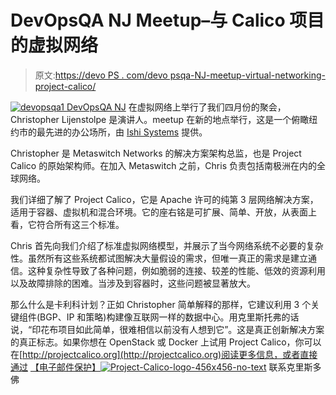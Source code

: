 # DevOpsQA NJ Meetup–与 Calico 项目的虚拟网络

> 原文:[https://devo PS . com/devo psqa-NJ-meetup-virtual-networking-project-calico/](https://devops.com/devopsqa-nj-meetup-virtual-networking-project-calico/)

[![devopsqa1](../Images/9d79f4f173d1a7d76c13504cdd146888.png) ](https://devops.com/wp-content/uploads/2015/04/devopsqa1.jpeg) [DevOpsQA NJ](https://www.meetup.com/DevOpsandAutomationNJ/) 在虚拟网络上举行了我们四月份的聚会，Christopher Lijenstolpe 是演讲人。meetup 在新的地点举行，这是一个俯瞰纽约市的最先进的办公场所，由 [Ishi Systems](http://www.ishisystems.com/) 提供。

Christopher 是 Metaswitch Networks 的解决方案架构总监，也是 Project Calico 的原始架构师。在加入 Metaswitch 之前，Chris 负责包括南极洲在内的全球网络。

我们详细了解了 Project Calico，它是 Apache 许可的纯第 3 层网络解决方案，适用于容器、虚拟机和混合环境。它的座右铭是可扩展、简单、开放，从表面上看，它符合所有这三个标准。

Chris 首先向我们介绍了标准虚拟网络模型，并展示了当今网络系统不必要的复杂性。虽然所有这些系统都试图解决大量假设的需求，但唯一真正的需求是建立通信。这种复杂性导致了各种问题，例如脆弱的连接、较差的性能、低效的资源利用以及故障排除的困难。当涉及到容器时，这些问题被显著放大。

那么什么是卡利科计划？正如 Christopher 简单解释的那样，它建议利用 3 个关键组件(BGP、IP 和策略)构建像互联网一样的数据中心。用克里斯托弗的话说，“印花布项目如此简单，很难相信以前没有人想到它”。这是真正创新解决方案的真正标志。如果你想在 OpenStack 或 Docker 上试用 Project Calico，你可以在[http://projectcalico.org](http://projectcalico.org)阅读更多信息，或者直接通过 [【电子邮件保护】](/cdn-cgi/l/email-protection#1e7d766c776d6a716e767b6c5e6e6c71747b7d6a7d7f72777d7130716c79)[![Project-Calico-logo-456x456-no-text](../Images/404e34bbd648f5b5174dfcc59c08a724.png)](https://devops.com/wp-content/uploads/2015/04/Project-Calico-logo-456x456-no-text.png) 联系克里斯多佛